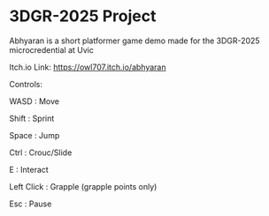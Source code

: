 # 3DGR-2025 Project
Abhyaran is a short platformer game demo made for the 3DGR-2025 microcredential at Uvic

Itch.io Link: https://owl707.itch.io/abhyaran

Controls:

WASD : Move

Shift : Sprint

Space : Jump

Ctrl : Crouc/Slide

E : Interact

Left Click : Grapple (grapple points only)

Esc : Pause
